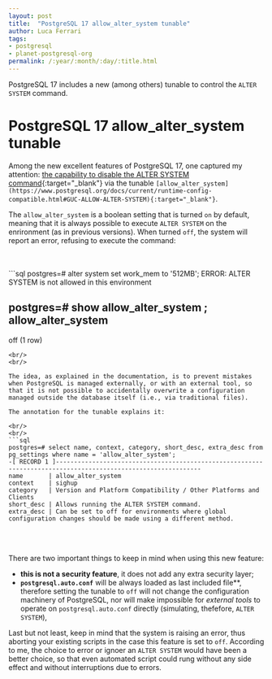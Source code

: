 ```yaml
---
layout: post
title:  "PostgreSQL 17 allow_alter_system tunable"
author: Luca Ferrari
tags:
- postgresql
- planet-postgresql-org
permalink: /:year/:month/:day/:title.html
---
```

PostgreSQL 17 includes a new (among others) tunable to control the `ALTER SYSTEM` command.

# PostgreSQL 17 allow_alter_system tunable

Among the new excellent features of PostgreSQL 17, one captured my attention: [the capability to disable the ALTER SYSTEM command](https://www.postgresql.org/docs/current/runtime-config-compatible.html#GUC-ALLOW-ALTER-SYSTEM){:target="_blank"} via the tunable `[allow_alter_system](https://www.postgresql.org/docs/current/runtime-config-compatible.html#GUC-ALLOW-ALTER-SYSTEM){:target="_blank"}`.

The `allow_alter_system` is a boolean setting that is turned `on` by default, meaning that it is always possible to execute `ALTER SYSTEM` on the enrironment (as in previous versions). When turned `off`, the system will report an error, refusing to execute the command:

<br/>
<br/>
```sql
postgres=# alter system set work_mem to '512MB';
ERROR:  ALTER SYSTEM is not allowed in this environment

postgres=# show allow_alter_system ;
 allow_alter_system
--------------------
 off
(1 row)

```
<br/>
<br/>

The idea, as explained in the documentation, is to prevent mistakes when PostgreSQL is managed externally, or with an external tool, so that it is not possible to accidentally overwrite a configuration managed outside the database itself (i.e., via traditional files).

The annotation for the tunable explains it:

<br/>
<br/>
```sql
postgres=# select name, context, category, short_desc, extra_desc from pg_settings where name = 'allow_alter_system';
-[ RECORD 1 ]--------------------------------------------------------------------------------------------------------------
name       | allow_alter_system
context    | sighup
category   | Version and Platform Compatibility / Other Platforms and Clients
short_desc | Allows running the ALTER SYSTEM command.
extra_desc | Can be set to off for environments where global configuration changes should be made using a different method.

```
<br/>
<br/>


There are two important things to keep in mind when using this new feature:
- **this is not a security feature**, it does not add any extra security layer;
- **`postgresql.auto.conf`** will be always loaded as last included file**, therefore setting the tunable to `off` will not change the configuration machinery of PostgreSQL, nor will make impossible for *external tools* to operate on `postgresql.auto.conf` directly (simulating, thefefore, `ALTER SYSTEM`),

Last but not least, keep in mind that the system is raising an error, thus aborting your existing scripts in the case this feature is set to `off`. According to me, the choice to error or ignoer an `ALTER SYSTEM` would have been a better choice, so that even automated script could rung without any side effect and without interruptions due to errors.
